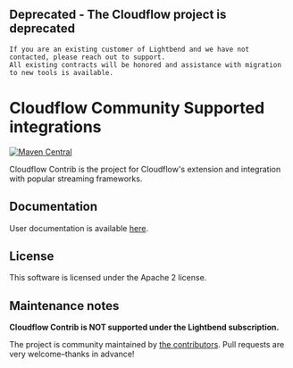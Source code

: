 ## Deprecated - The Cloudflow project is deprecated

```
If you are an existing customer of Lightbend and we have not contacted, please reach out to support.
All existing contracts will be honored and assistance with migration to new tools is available.
```

# Cloudflow Community Supported integrations

[![Maven Central](https://maven-badges.herokuapp.com/maven-central/com.lightbend.cloudflow/contrib-spark_2.12/badge.svg?style=plastic)](#)

Cloudflow Contrib is the project for Cloudflow's extension and integration with popular streaming frameworks.

## Documentation

User documentation is available [here](https://lightbend.github.io/cloudflow-contrib).

## License

This software is licensed under the Apache 2 license.

## Maintenance notes

**Cloudflow Contrib is NOT supported under the Lightbend subscription.**

The project is community maintained by [the contributors](https://github.com/lightbend/cloudflow-contrib/graphs/contributors). Pull requests are very welcome–thanks in advance!
